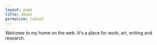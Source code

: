 ```yaml
---
layout: page
title: About
permalink: /about
---
```


Welcome to my home on the web. It's a place for work, art, writing and research.
